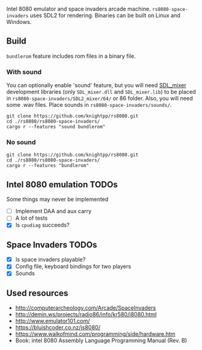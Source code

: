 Intel 8080 emulator and space invaders arcade machine.
`rs8080-space-invaders` uses SDL2 for rendering. Binaries can be built on Linux and Windows.
## Build
`bundlerom` feature includes rom files in a binary file.
### With sound
You can optionally enable 'sound' feature, but you will need [SDL_mixer](https://www.libsdl.org/projects/SDL_mixer/) development libraries (only `SDL_mixer.dll` and `SDL_mixer.lib`) to be placed in `rs8080-space-invaders/SDL2_mixer/64/` or 86 folder. Also, you will need some .wav files. Place sounds in `rs8080-space-invaders/sounds/`.

```
git clone https://github.com/knightpp/rs8080.git
cd ./rs8080/rs8080-space-invaders/
cargo r --features "sound bundlerom"
```

### No sound
```
git clone https://github.com/knightpp/rs8080.git
cd ./rs8080/rs8080-space-invaders/
cargo r --features "bundlerom"
```
## Intel 8080 emulation TODOs
Some things may never be implemented
- [ ] Implement DAA and aux carry 
- [ ] A lot of tests
- [X] Is `cpudiag` succeeds?

## Space Invaders TODOs
- [X] Is space invaders playable? 
- [X] Config file, keyboard bindings for two players
- [X] Sounds

## Used resources
- http://computerarcheology.com/Arcade/SpaceInvaders
- http://demin.ws/projects/radio86/info/kr580/i8080.html
- http://www.emulator101.com/
- https://bluishcoder.co.nz/js8080/
- https://www.walkofmind.com/programming/side/hardware.htm
- Book: intel 8080 Assembly Language Programming Manual (Rev. B)

